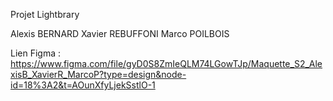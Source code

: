 Projet Lightbrary

Alexis BERNARD
Xavier REBUFFONI
Marco POILBOIS 


Lien Figma : https://www.figma.com/file/gyD0S8ZmIeQLM74LGowTJp/Maquette_S2_AlexisB_XavierR_MarcoP?type=design&node-id=18%3A2&t=AOunXfyLjekSstlO-1



